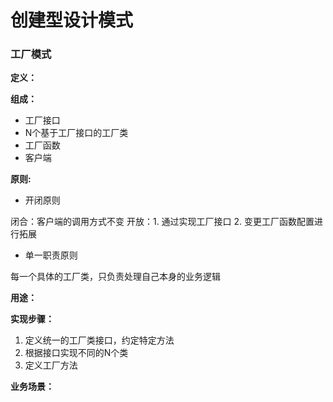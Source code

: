 # 创建型设计模式


### 工厂模式


**定义：**


**组成：**

- 工厂接口
- N个基于工厂接口的工厂类
- 工厂函数
- 客户端


**原则:**

- 开闭原则

闭合：客户端的调用方式不变
开放：1. 通过实现工厂接口 2. 变更工厂函数配置进行拓展

- 单一职责原则

每一个具体的工厂类，只负责处理自己本身的业务逻辑



**用途：**



**实现步骤：**

1. 定义统一的工厂类接口，约定特定方法
2. 根据接口实现不同的N个类
3. 定义工厂方法



**业务场景：**